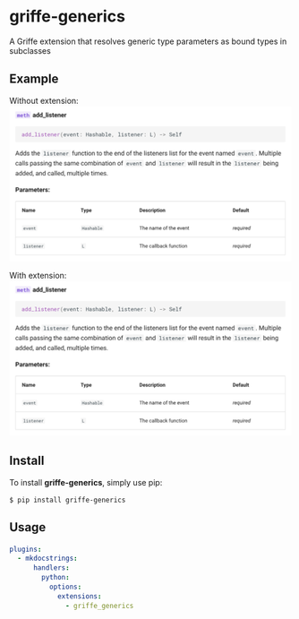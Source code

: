 # griffe-generics
A Griffe extension that resolves generic type parameters as bound types in subclasses

## Example
Without extension:
![Without Extension](https://github.com/jonghwanhyeon/griffe-generics/raw/main/assets/without-extension.png)

With extension:
![With Extension](https://github.com/jonghwanhyeon/griffe-generics/raw/main/assets/without-extension.png)

## Install
To install **griffe-generics**, simply use pip:

```console
$ pip install griffe-generics
```

## Usage
```yaml
plugins:
  - mkdocstrings:
      handlers:
        python:
          options:
            extensions:
              - griffe_generics
```